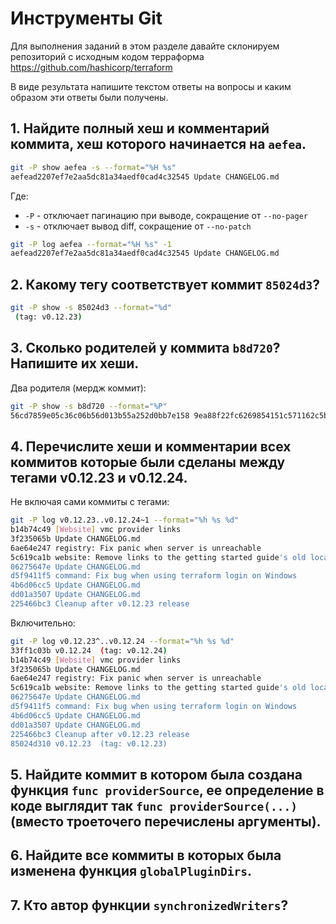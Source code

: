# Инструменты Git

Для выполнения заданий в этом разделе давайте склонируем репозиторий с исходным кодом
терраформа https://github.com/hashicorp/terraform

В виде результата напишите текстом ответы на вопросы и каким образом эти ответы были получены.

## 1. Найдите полный хеш и комментарий коммита, хеш которого начинается на `aefea`.
```bash
git -P show aefea -s --format="%H %s"
aefead2207ef7e2aa5dc81a34aedf0cad4c32545 Update CHANGELOG.md
```
Где:
- `-P` - отключает пагинацию при выводе, сокращение от `--no-pager`
- `-s` - отключает вывод diff, сокращение от `--no-patch` 

```bash
git -P log aefea --format="%H %s" -1
aefead2207ef7e2aa5dc81a34aedf0cad4c32545 Update CHANGELOG.md
```

## 2. Какому тегу соответствует коммит `85024d3`?

```bash
git -P show -s 85024d3 --format="%d"
 (tag: v0.12.23)
```

## 3. Сколько родителей у коммита `b8d720`? Напишите их хеши.

Два родителя (мердж коммит):
```bash
git -P show -s b8d720 --format="%P"
56cd7859e05c36c06b56d013b55a252d0bb7e158 9ea88f22fc6269854151c571162c5bcf958bee2b
```

## 4. Перечислите хеши и комментарии всех коммитов которые были сделаны между тегами v0.12.23 и v0.12.24.

Не включая сами коммиты с тегами:
```bash
git -P log v0.12.23..v0.12.24~1 --format="%h %s %d"
b14b74c49 [Website] vmc provider links
3f235065b Update CHANGELOG.md
6ae64e247 registry: Fix panic when server is unreachable
5c619ca1b website: Remove links to the getting started guide's old location
06275647e Update CHANGELOG.md
d5f9411f5 command: Fix bug when using terraform login on Windows
4b6d06cc5 Update CHANGELOG.md
dd01a3507 Update CHANGELOG.md
225466bc3 Cleanup after v0.12.23 release
```

Включительно:
```bash
git -P log v0.12.23^..v0.12.24 --format="%h %s %d"
33ff1c03b v0.12.24  (tag: v0.12.24)
b14b74c49 [Website] vmc provider links
3f235065b Update CHANGELOG.md
6ae64e247 registry: Fix panic when server is unreachable
5c619ca1b website: Remove links to the getting started guide's old location
06275647e Update CHANGELOG.md
d5f9411f5 command: Fix bug when using terraform login on Windows
4b6d06cc5 Update CHANGELOG.md
dd01a3507 Update CHANGELOG.md
225466bc3 Cleanup after v0.12.23 release
85024d310 v0.12.23  (tag: v0.12.23)
```

## 5. Найдите коммит в котором была создана функция `func providerSource`, ее определение в коде выглядит так `func providerSource(...)` (вместо троеточего перечислены аргументы).

## 6. Найдите все коммиты в которых была изменена функция `globalPluginDirs`.

## 7. Кто автор функции `synchronizedWriters`? 